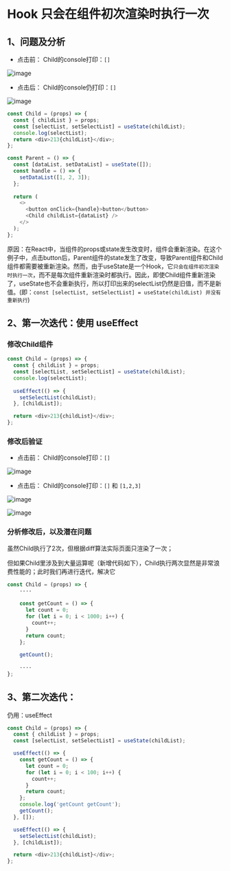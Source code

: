 # Hook 只会在组件初次渲染时执行一次

## 1、问题及分析
- 点击前： Child的console打印：`[]`

![image](https://user-images.githubusercontent.com/74364990/233003245-1954502f-0fcf-4bfc-9030-12be8f880f66.png)


- 点击后： Child的console仍打印：`[]`

![image](https://user-images.githubusercontent.com/74364990/233003421-5944302a-bc85-4f52-85b0-d599b3ea10af.png)



```js
const Child = (props) => {
  const { childList } = props;
  const [selectList, setSelectList] = useState(childList); 
  console.log(selectList);
  return <div>213{childList}</div>;
};

const Parent = () => {
  const [dataList, setDataList] = useState([]);
  const handle = () => {
    setDataList([1, 2, 3]);
  };
  
  return (
    <>
      <button onClick={handle}>button</button>
      <Child childList={dataList} />
    </>
  );
};
```
 
原因：在React中，当组件的props或state发生改变时，组件会重新渲染。在这个例子中，点击button后，Parent组件的state发生了改变，导致Parent组件和Child组件都需要被重新渲染。然而，由于useState是一个Hook，它`只会在组件初次渲染时执行一次`，而不是每次组件重新渲染时都执行。因此，即使Child组件重新渲染了，useState也不会重新执行，所以打印出来的selectList仍然是旧值，而不是新值。(即：`const [selectList, setSelectList] = useState(childList) 并没有重新执行`)

## 2、第一次迭代：使用 useEffect

### 修改Child组件
```js
const Child = (props) => {
  const { childList } = props;
  const [selectList, setSelectList] = useState(childList);
  console.log(selectList);
  
  useEffect(() => {
    setSelectList(childList);
  }, [childList]);

  return <div>213{childList}</div>;
};
```


### 修改后验证

- 点击前： Child的console打印：`[]`

![image](https://user-images.githubusercontent.com/74364990/233003245-1954502f-0fcf-4bfc-9030-12be8f880f66.png)

- 点击后： Child的console打印：`[]` 和 `[1,2,3]`

![image](https://user-images.githubusercontent.com/74364990/233011116-ab5e808a-ce9a-4418-8cd3-989e8e99f98a.png)

![image](https://user-images.githubusercontent.com/74364990/233011156-0e3e0962-a6c9-4564-9d20-b22c88fa8b3e.png)



### 分析修改后，以及潜在问题

虽然Child执行了2次，但根据diff算法实际页面只渲染了一次；

但如果Child里涉及到大量运算呢（新增代码如下），Child执行两次显然是非常浪费性能的；此时我们再进行迭代，解决它

```js
const Child = (props) => {
    ····
    
    const getCount = () => {
      let count = 0;
      for (let i = 0; i < 1000; i++) {
        count++;
      }
      return count;
    };
    
    getCount();
    
    ····
};
```

## 3、第二次迭代：
仍用：useEffect
```js
const Child = (props) => {
  const { childList } = props;
  const [selectList, setSelectList] = useState(childList);

  useEffect(() => {
    const getCount = () => {
      let count = 0;
      for (let i = 0; i < 100; i++) {
        count++;
      }
      return count;
    };
    console.log('getCount getCount');
    getCount();
  }, []);

  useEffect(() => {
    setSelectList(childList);
  }, [childList]);

  return <div>213{childList}</div>;
};

```
